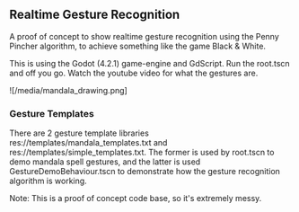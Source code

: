 ## Realtime Gesture Recognition
A proof of concept to show realtime gesture recognition using the Penny Pincher algorithm, to achieve something like the game Black & White.

This is using the Godot (4.2.1) game-engine and GdScript. Run the root.tscn and off you go. Watch the youtube video for what the gestures are.

![/media/mandala_drawing.png]

### Gesture Templates
There are 2 gesture template libraries res://templates/mandala_templates.txt and res://templates/simple_templates.txt. 
The former is used by root.tscn to demo mandala spell gestures, and the latter is used GestureDemoBehaviour.tscn to demonstrate how the gesture recognition algorithm is working.



Note: This is a proof of concept code base, so it's extremely messy.
